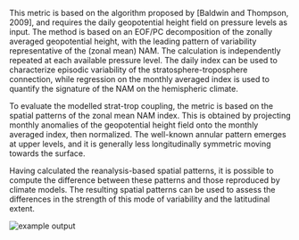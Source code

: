 This metric is based on the algorithm proposed by [Baldwin and Thompson, 2009], and requires the daily geopotential height field on pressure levels as input. The method is based on an EOF/PC decomposition of the zonally averaged geopotential height, with the leading pattern of variability representative of the (zonal mean) NAM. The calculation is independently repeated at each available pressure level. The daily index can be used to characterize episodic variability of the stratosphere-troposphere connection, while regression on the monthly averaged index is used to quantify the signature of the NAM on the hemispheric climate.

To evaluate the modelled strat-trop coupling, the metric is based on the spatial patterns of the zonal mean NAM index. This is obtained by projecting monthly anomalies of the geopotential height field onto the monthly averaged index, then normalized. The well-known annular pattern emerges at upper levels, and it is generally less longitudinally symmetric moving towards the surface.

Having calculated the reanalysis-based spatial patterns, it is possible to compute the difference between these patterns and those reproduced by climate models. The resulting spatial patterns can be used to assess the differences in the strength of this mode of variability and the latitudinal extent.

![example output](diagnosticsdata/stratosphere-troposphere/test250.png "Example Output")


